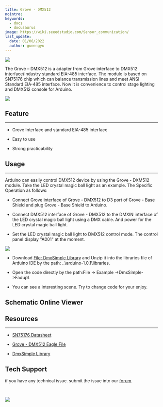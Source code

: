 ```yaml
---
title: Grove - DMX512
nointro:
keywords:
  - docs
  - docusaurus
image: https://wiki.seeedstudio.com/Sensor_communication/
last_update:
  date: 01/06/2022
  author: gunengyu
---
```


![](https://files.seeedstudio.com/wiki/Grove-DMX512/img/DMX512_01.jpg)

The Grove – DMX512 is a adapter from Grove interface to DMX512 interface(industry standard EIA-485 interface. The module is based on SN75176 chip which can balance transmission lines and meet ANSI Standard EIA-485 interface. Now it is convenience to control stage lighting and DMX512 console for Arduino.

[![](https://files.seeedstudio.com/wiki/Seeed-WiKi/docs/images/300px-Get_One_Now_Banner-ragular.png)](https://www.seeedstudio.com/Grove-DMX512-p-1447.html)

## Feature

---

* Grove Interface and standard EIA-485 interface

* Easy to use

* Strong practicability

## Usage

---
Arduino can easily control DMX512 device by using the Grove - DXM512 module. Take the LED crystal magic ball light as an example. The Specific Operation as follows:

* Connect Grove interface of Grove - DMX512 to D3 port of Grove - Base Shield and plug Grove - Base Shield to Arduino.

* Connect DMX512 interface of Grove - DMX512 to the DMXIN interface of the LED crystal magic ball light using a DMX cable. And power for the LED crystal magic ball light.

* Set the LED crystal magic ball light to DMX512 control mode. The control panel display "A001" at the moment.

![](https://files.seeedstudio.com/wiki/Grove-DMX512/img/DMX512_Usage.jpg)

* Download [File: DmxSimple Library](https://files.seeedstudio.com/wiki/Grove-DMX512/res/DmxSimple.zip) and  Unzip it into the libraries file of Arduino IDE by the path: ..\arduino-1.0.1\libraries.

* Open the code directly by the path:File -&gt; Example -&gt;DmxSimple-&gt;Fadup1.

* You can see a interesting scene. Try to change code for your enjoy.

## Schematic Online Viewer

<div className="altium-ecad-viewer" data-project-src="https://files.seeedstudio.com/wiki/Grove-DMX512/res/Grove-DMX512_Eagle_File.zip" style={{borderRadius: '0px 0px 4px 4px', height: 500, borderStyle: 'solid', borderWidth: 1, borderColor: 'rgb(241, 241, 241)', overflow: 'hidden', maxWidth: 1280, maxHeight: 700, boxSizing: 'border-box'}}>
</div>

## Resources

---
* [SN75176 Datasheet](https://files.seeedstudio.com/wiki/Grove-DMX512/res/Sn75176a.pdf)

* [Grove - DMX512 Eagle File](https://files.seeedstudio.com/wiki/Grove-DMX512/res/Grove-DMX512_Eagle_File.zip)

* [DmxSimple Library](https://files.seeedstudio.com/wiki/Grove-DMX512/res/DmxSimple.zip)

## Tech Support

 if you have any technical issue.  submit the issue into our [forum](http://forum.seeedstudio.com/).

<div>
  <br /><p style={{textAlign: 'center'}}><a href="https://www.seeedstudio.com/act-4.html?utm_source=wiki&utm_medium=wikibanner&utm_campaign=newproducts" target="_blank"><img src="https://files.seeedstudio.com/wiki/Wiki_Banner/new_product.jpg" /></a></p>
</div>
